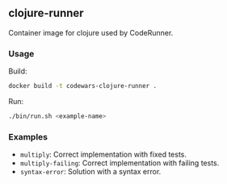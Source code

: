 ## clojure-runner

Container image for clojure used by CodeRunner.

### Usage

Build:

```bash
docker build -t codewars-clojure-runner .
```

Run:

```bash
./bin/run.sh <example-name>
```

### Examples

- `multiply`: Correct implementation with fixed tests.
- `multiply-failing`: Correct implementation with failing tests.
- `syntax-error`: Solution with a syntax error.
